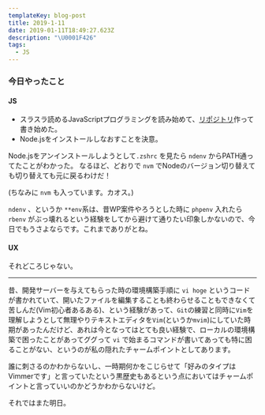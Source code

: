 ```yaml
---
templateKey: blog-post
title: 2019-1-11
date: 2019-01-11T18:49:27.623Z
description: "\U0001F426"
tags:
  - JS
---
```

### 今日やったこと

#### JS

* スラスラ読めるJavaScriptプログラミングを読み始めて、[リポジトリ](https://github.com/murokaco/furigana-programming)作って書き始めた。
* Node.jsをインストールしなおすことを決意。

Node.jsをアンインストールしようとして`.zshrc` を見たら `ndenv` からPATH通ってたことがわかった。
なるほど、どおりで `nvm` でNodeのバージョン切り替えても切り替えても元に戻るわけだ！

(ちなみに `nvm` も入っています。カオス。)

`ndenv` 、というか `**env`系は、昔WP案件やろうとした時に `phpenv` 入れたら `rbenv` がぶっ壊れるという経験をしてから避けて通りたい印象しかないので、今日でもうさよならです。これまでありがとね。

#### UX

それどころじゃない。

-----
昔、開発サーバーを与えてもらった時の環境構築手順に `vi hoge` というコードが書かれていて、開いたファイルを編集することも終わらせることもできなくて苦しんだ(Vim初心者あるある)、という経験があって、`Git`の練習と同時に`Vim`を理解しようとして無理やりテキストエディタを`Vim`(というか`mvim`)にしていた時期があったんだけど、あれは今となってはとても良い経験で、ローカルの環境構築で困ったことがあってググって `vi` で始まるコマンドが書いてあっても特に困ることがない、というのが私の隠れたチャームポイントとしてあります。

誰に刺さるのかわからないし、一時期何かをこじらせて「好みのタイプはVimmerです」と言っていたという黒歴史もあるという点においてはチャームポイントと言っていいのかどうかわからないけど。


それではまた明日。
